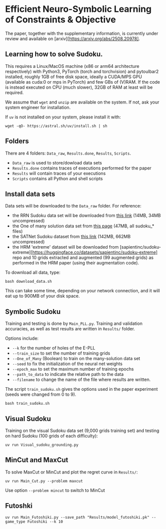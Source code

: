# Efficient Neuro-Symbolic Learning of Constraints & Objective

The paper, together with the supplementary information, is currently under review and available on [arxiv][https://arxiv.org/abs/2508.20978].

## Learning how to solve Sudoku.

This requires a Linux/MacOS machine (x86 or arm64 architecture respectively) with Python3, PyTorch (torch and torchvision) and pytoulbar2 installed, roughly 1GB of free disk space, ideally a CUDA/MPS GPU (available as cuda:0 or mps in PyTorch) and few GBs of (V)RAM. If the code is instead executed on CPU (much slower), 32GB of RAM at least will be required.

We assume that `wget` and `unzip` are available on the system. If not, ask your system engineer for installation.

If `uv` is not installed on your system, please install it with:

```
wget -qO- https://astral.sh/uv/install.sh | sh 
```

## Folders

There are 4 folders: `Data_raw`, `Results.done`, `Results`, `Scripts`.

* `Data_raw` is used to store/dowload data sets
* `Results.done` contains traces of executions performed for the paper
* `Results` will contain traces of your executions
* `Scripts` contains all Python and shell scripts

## Install data sets

Data sets will be downloaded to the `Data_raw` folder. For reference:

* the RRN Sudoku data set will be downloaded from [this link](https://www.dropbox.com/s/rp3hbjs91xiqdgc/sudoku-hard.zip) (14MB, 34MB uncompressed)  
* the One of many solution data set from [this page](https://sites.google.com/view/yatinnandwani/1oml) (47MB, all sudoku_* files)
* the SATNet Sudoku dataset from [this link](https://powei.tw/sudoku.zip) (142MB, 662MB uncompressed)
* the HRM 'extreme' dataset will be downloaded from [sapientinc/sudoku-extreme][https://huggingface.co/datasets/sapientinc/sudoku-extreme] repo and 10 grids extracted and augmented (99 augmented grids) as performed in the HRM paper (using their augmentation code).


To download all data, type:

```
bash download_data.sh
```

This can take some time, depending on your network connection, and it will eat up to 900MB of your disk space.

## Symbolic Sudoku

Training and testing is done by `Main_PLL.py`. Training and validation accuracies, as well as test results are written in `Results/` folder.

Options include:

* `--k` for the number of holes of the E-PLL
* `--train_size` to set the number of training grids
* `--One_of_Many` (Boolean) to train on the many-solution data set
* `--seed` to fix the initialization of the neural net weights
* `--epoch_max` to set the maximum number of training epochs
* `--path_to_data` to indicate the relative path to the data
* `--filename` to change the name of the file where results are written.

The script `train_sudoku.sh` gives the options used in the paper experiment (seeds were changed from 0 to 9).

```
bash train_sudoku.sh
```

## Visual Sudoku

Training on the visual Sudoku data set (9,000 grids training set) and testing on hard Sudoku (100 grids of each difficulty):

```
uv run Visual_sudoku_grounding.py
```

## MinCut and MaxCut
To solve MaxCut or MinCut and plot the regret curve in `Results/`:

```
uv run Main_Cut.py --problem maxcut
```
Use option `--problem mincut` to switch to MinCut

## Futoshki

```
uv run Main_Futoshiki.py --save_path "Results/model_futoshiki.pk" --game_type Futoshiki --k 10
```

